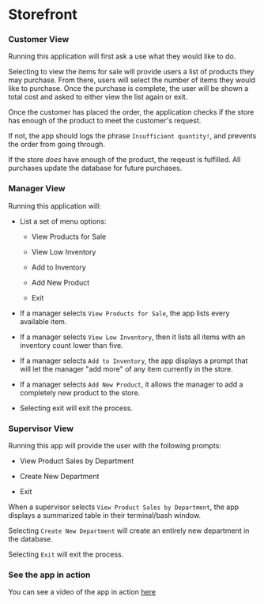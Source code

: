 # Storefront



### Customer View 

Running this application will first ask a use what they would like to do. 

Selecting to view the items for sale will provide users a list of products they may purchase. From there, users will select the number of items they would like to purchase. Once the purchase is complete, the user will be shown a total cost and asked to either view the list again or exit. 

Once the customer has placed the order, the application checks if the store has enough of the product to meet the customer's request.

If not, the app should logs the phrase `Insufficient quantity!`, and prevents the order from going through.

If the store _does_ have enough of the product, the reqeust is fulfilled. All purchases update the database for future purchases. 



### Manager View

Running this application will:

  * List a set of menu options:

    * View Products for Sale
    
    * View Low Inventory
    
    * Add to Inventory
    
    * Add New Product

    * Exit

  * If a manager selects `View Products for Sale`, the app lists every available item.

  * If a manager selects `View Low Inventory`, then it lists all items with an inventory count lower than five.

  * If a manager selects `Add to Inventory`, the app displays a prompt that will let the manager "add more" of any item currently in the store.

  * If a manager selects `Add New Product`, it allows the manager to add a completely new product to the store.

  * Selecting exit will exit the process.

### Supervisor View

Running this app will provide the user with the following prompts: 

   * View Product Sales by Department

   * Create New Department

   * Exit

When a supervisor selects `View Product Sales by Department`, the app displays a summarized table in their terminal/bash window. 

Selecting `Create New Department` will create an entirely new department in the database. 

Selecting `Exit` will exit the process. 

### See the app in action
You can see a video of the app in action [here](https://drive.google.com/file/d/1QBb4oLxEPZ4cPszPmb46h198Dy9-CY33/view)
